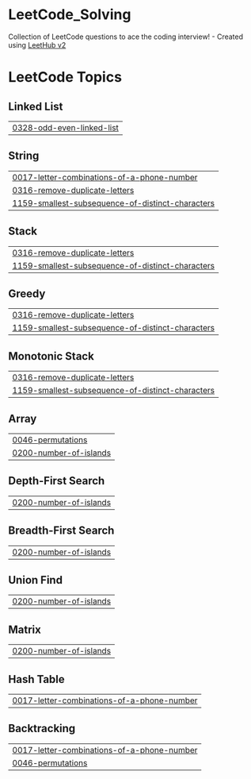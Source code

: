 # LeetCode_Solving
Collection of LeetCode questions to ace the coding interview! - Created using [LeetHub v2](https://github.com/arunbhardwaj/LeetHub-2.0)

<!---LeetCode Topics Start-->
# LeetCode Topics
## Linked List
|  |
| ------- |
| [0328-odd-even-linked-list](https://github.com/KimGiii/Algorithm/tree/master/0328-odd-even-linked-list) |
## String
|  |
| ------- |
| [0017-letter-combinations-of-a-phone-number](https://github.com/KimGiii/Algorithm/tree/master/0017-letter-combinations-of-a-phone-number) |
| [0316-remove-duplicate-letters](https://github.com/KimGiii/Algorithm/tree/master/0316-remove-duplicate-letters) |
| [1159-smallest-subsequence-of-distinct-characters](https://github.com/KimGiii/Algorithm/tree/master/1159-smallest-subsequence-of-distinct-characters) |
## Stack
|  |
| ------- |
| [0316-remove-duplicate-letters](https://github.com/KimGiii/Algorithm/tree/master/0316-remove-duplicate-letters) |
| [1159-smallest-subsequence-of-distinct-characters](https://github.com/KimGiii/Algorithm/tree/master/1159-smallest-subsequence-of-distinct-characters) |
## Greedy
|  |
| ------- |
| [0316-remove-duplicate-letters](https://github.com/KimGiii/Algorithm/tree/master/0316-remove-duplicate-letters) |
| [1159-smallest-subsequence-of-distinct-characters](https://github.com/KimGiii/Algorithm/tree/master/1159-smallest-subsequence-of-distinct-characters) |
## Monotonic Stack
|  |
| ------- |
| [0316-remove-duplicate-letters](https://github.com/KimGiii/Algorithm/tree/master/0316-remove-duplicate-letters) |
| [1159-smallest-subsequence-of-distinct-characters](https://github.com/KimGiii/Algorithm/tree/master/1159-smallest-subsequence-of-distinct-characters) |
## Array
|  |
| ------- |
| [0046-permutations](https://github.com/KimGiii/Algorithm/tree/master/0046-permutations) |
| [0200-number-of-islands](https://github.com/KimGiii/Algorithm/tree/master/0200-number-of-islands) |
## Depth-First Search
|  |
| ------- |
| [0200-number-of-islands](https://github.com/KimGiii/Algorithm/tree/master/0200-number-of-islands) |
## Breadth-First Search
|  |
| ------- |
| [0200-number-of-islands](https://github.com/KimGiii/Algorithm/tree/master/0200-number-of-islands) |
## Union Find
|  |
| ------- |
| [0200-number-of-islands](https://github.com/KimGiii/Algorithm/tree/master/0200-number-of-islands) |
## Matrix
|  |
| ------- |
| [0200-number-of-islands](https://github.com/KimGiii/Algorithm/tree/master/0200-number-of-islands) |
## Hash Table
|  |
| ------- |
| [0017-letter-combinations-of-a-phone-number](https://github.com/KimGiii/Algorithm/tree/master/0017-letter-combinations-of-a-phone-number) |
## Backtracking
|  |
| ------- |
| [0017-letter-combinations-of-a-phone-number](https://github.com/KimGiii/Algorithm/tree/master/0017-letter-combinations-of-a-phone-number) |
| [0046-permutations](https://github.com/KimGiii/Algorithm/tree/master/0046-permutations) |
<!---LeetCode Topics End-->